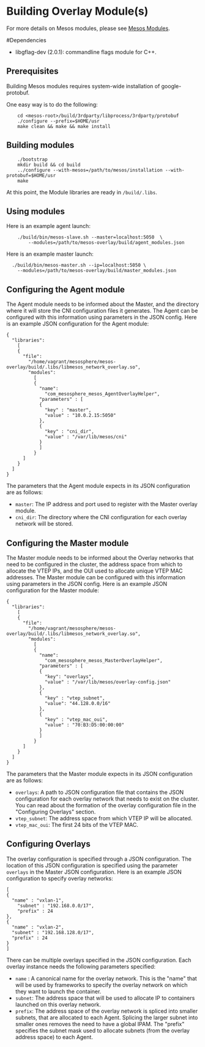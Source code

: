 # Building Overlay Module(s)

For more details on Mesos modules, please see
[Mesos Modules](http://mesos.apache.org/documentation/latest/modules/).

#Dependencies
* libgflag-dev (2.0.1): commandline flags module for C++.


## Prerequisites

Building Mesos modules requires system-wide installation of google-protobuf.

One easy way is to do the following:

```
    cd <mesos-root>/build/3rdparty/libprocess/3rdparty/protobuf
    ./configure --prefix=$HOME/usr
    make clean && make && make install
```

## Building modules
```
    ./bootstrap
    mkdir build && cd build
    ../configure --with-mesos=/path/to/mesos/installation --with-protobuf=$HOME/usr
    make
```

At this point, the Module libraries are ready in `/build/.libs`.

## Using modules

Here is an example agent launch:

```
    ./build/bin/mesos-slave.sh --master=localhost:5050  \
        --modules=/path/to/mesos-overlay/build/agent_modules.json
```

Here is an example master launch:
```
  ./build/bin/mesos-master.sh --ip=localhost:5050 \
    --modules=/path/to/mesos-overlay/build/master_modules.json
```

## Configuring the Agent module
The Agent module needs to be informed about the Master, and the
directory where it will store the CNI configuration files it
generates. The Agent can be configured with this information using
parameters in the JSON config. Here is an example JSON configuration
for the Agent module:
```
{
  "libraries":
    [
    {
      "file":
        "/home/vagrant/mesosphere/mesos-overlay/build/.libs/libmesos_network_overlay.so",
        "modules":
          [
          {
            "name":
              "com_mesosphere_mesos_AgentOverlayHelper",
            "parameters" : [
            {
              "key" : "master",
              "value" : "10.0.2.15:5050"
            },
            {
              "key" : "cni_dir",
              "value" : "/var/lib/mesos/cni"
            }
            ]
          }
      ]
    }
  ]
}
```
The parameters that the Agent module expects in its JSON configuration
are as follows:
* `master`: The IP address and port used to register with the Master overlay module.
* `cni_dir`: The directory where the CNI configuration for each overlay network will be stored.

## Configuring the Master module
The Master module needs to be informed about the Overlay networks that
need to be configured in the cluster, the address space from which to
allocate the VTEP IPs, and the OUI used to allocate unique VTEP MAC
addresses. The Master module can be configured with this information
using parameters in the JSON config. Here is an example JSON
configuration for the Master module:
```
{
  "libraries":
    [
    {
      "file":
        "/home/vagrant/mesosphere/mesos-overlay/build/.libs/libmesos_network_overlay.so",
        "modules":
          [
          {
            "name":
              "com_mesosphere_mesos_MasterOverlayHelper",
            "parameters" : [
            {
              "key": "overlays",
              "value" : "/var/lib/mesos/overlay-config.json"
            },
            {
              "key" : "vtep_subnet",
              "value": "44.128.0.0/16"
            },
            {
              "key" : "vtep_mac_oui",
              "value" : "70:B3:D5:00:00:00"
            }
            ]
          }
      ]
    }
  ]
}
```

The parameters that the Master module expects in its JSON
configuration are as follows:
* `overlays`: A path to  JSON configuration file that contains the
JSON configuration for each overlay network that needs to exist on
the cluster. You can read about the formation of the overlay 
configuration file in the "Configuring Overlays" section.
* `vtep_subnet`: The address space from which VTEP IP will be
allocated.
* `vtep_mac_oui`: The first 24 bits of the VTEP MAC.


## Configuring Overlays
The overlay configuration is specified through a JSON configuration.
The location of this JSON configuration is specified using the
parameter `overlays` in the Master JSON configuration. Here is an
example JSON configuration to specify overlay networks:

```
[
{
  "name" : "vxlan-1",
    "subnet" : "192.168.0.0/17",
    "prefix" : 24
},
{
  "name" : "vxlan-2",
  "subnet" : "192.168.128.0/17",
  "prefix" : 24
}
]
```

There can be multiple overlays specified in the JSON configuration.
Each overlay instance needs the following parameters specified:
* `name` : A canonical name for the overlay network. This is the
"name" that will be used by frameworks to specify the overlay
network on which they want to launch the container.
* `subnet`: The address space that will be used to allocate IP to
containers launched on this overlay network.
* `prefix`: The address space of the overlay network is spliced into
smaller subnets, that are allocated to each Agent. Splicing the larger
subnet into smaller ones removes the need to have a global IPAM. The
"prefix" specifies the subnet mask used to allocate subnets (from the
overlay address space) to each Agent.
